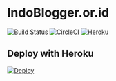 # IndoBlogger.or.id

[![Build Status](https://travis-ci.com/bangden07/indoblogger-site.svg?branch=master)](https://travis-ci.com/bangden07/indoblogger-site) [![CircleCI](https://circleci.com/gh/bangden07/indoblogger-site.svg?style=svg)](https://circleci.com/gh/bangden07/indoblogger-site) [![Heroku](https://heroku-badge.herokuapp.com/?app=indoblogger)]()

## Deploy with Heroku

[![Deploy](https://www.herokucdn.com/deploy/button.svg)](https://heroku.com/deploy?template=https://github.com/bangden07/indoblogger-site/tree/master)
